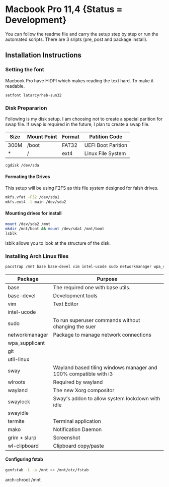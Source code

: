 # Macbook Pro 11,4 {Status = Development}

You can follow the readme file and carry the setup step by step or run the automated scripts. 
There are 3 sripts (pre, post and package install).

## Installation Instructions
### Setting the font
Macbook Pro have HiDPI which makes reading the text hard. To make it readable.
```
setfont latarcyrheb-sun32
```
### Disk Prepararion 
Following is my disk setup. I am choosing not to create a special parition for swap file. If swap is required in the future, I plan to create a swap file.

| Size | Mount Point | Format | Patition Code |
|---|---|---|---|
| 300M | /boot | FAT32 | UEFI Boot Parition |
| * | / | ext4 | Linux File System |

```bash
cgdisk /dev/sda
```
#### Formating the Drives
This setup will be using F2FS as this file system designed for falsh drives.
```bash
mkfs.vfat -F32 /dev/sda1
mkfs.ext4 -l main /dev/sda2
```

#### Mounting drives for install
```bash
mount /dev/sda2 /mnt
mkdir /mnt/boot && mount /dev/sda1 /mnt/boot
lsblk 
```
lsblk allows you to look at the structure of the disk.

### Installing Arch Linux files
```bash
pacstrap /mnt base base-devel vim intel-ucode sudo networkmanager wpa_supplicant  git util-linux sway wlroots wayland swaylock swayidle termite mako grim slurp wl-clipboard
```
| Package | Purpose |
|---|---|
| base | The required one with base utils. |
| base-devel | Development tools |
| vim | Text Editor |
| intel-ucode | |
| sudo | To run superuser commands without changing the suer |
| networkmanager | Package to manage network connections |
| wpa_supplicant | |
| git | |
| util-linux | |
| sway | Wayland based tiling windows manager and 100% compatible with i3 |
| wlroots | Required by wayland |
| wayland | The new Xorg compositor |
| swaylock | Sway's addon to allow system lockdown with idle |
| swayidle | | 
| termite | Terminal application |
| mako | Notification Daemon |
| grim + slurp | Screenshot |
| wl-clipboard | Clipboard copy/paste |

#### Configuring fstab
```bash
genfstab -L -p /mnt >> /mnt/etc/fstab
```


arch-chroot /mnt


